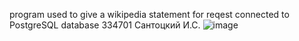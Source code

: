 program used to give a wikipedia statement for reqest
connected to PostgreSQL database
334701
Сантоцкий И.С.
![image](https://github.com/user-attachments/assets/e2d55a3d-f099-4159-a9e5-c1978fbfe402)
